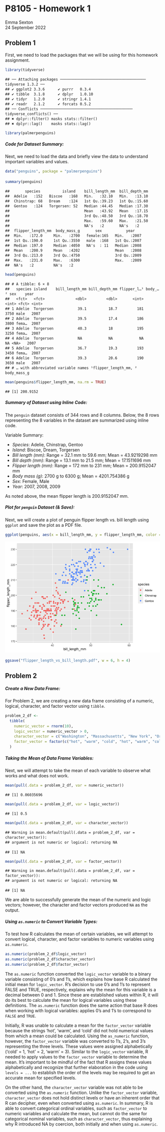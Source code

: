 P8105 - Homework 1
================
Emma Sexton <br>
24 September 2022

## Problem 1

First, we need to load the packages that we will be using for this
homework assignment.

``` r
library(tidyverse)
```

    ## ── Attaching packages ─────────────────────────────────────── tidyverse 1.3.2 ──
    ## ✔ ggplot2 3.3.6      ✔ purrr   0.3.4 
    ## ✔ tibble  3.1.8      ✔ dplyr   1.0.10
    ## ✔ tidyr   1.2.0      ✔ stringr 1.4.1 
    ## ✔ readr   2.1.2      ✔ forcats 0.5.2 
    ## ── Conflicts ────────────────────────────────────────── tidyverse_conflicts() ──
    ## ✖ dplyr::filter() masks stats::filter()
    ## ✖ dplyr::lag()    masks stats::lag()

``` r
library(palmerpenguins)
```

##### Code for Dataset Summary:

Next, we need to load the data and briefly view the data to understand
important variables and values.

``` r
data("penguins", package = "palmerpenguins")

summary(penguins)
```

    ##       species          island    bill_length_mm  bill_depth_mm  
    ##  Adelie   :152   Biscoe   :168   Min.   :32.10   Min.   :13.10  
    ##  Chinstrap: 68   Dream    :124   1st Qu.:39.23   1st Qu.:15.60  
    ##  Gentoo   :124   Torgersen: 52   Median :44.45   Median :17.30  
    ##                                  Mean   :43.92   Mean   :17.15  
    ##                                  3rd Qu.:48.50   3rd Qu.:18.70  
    ##                                  Max.   :59.60   Max.   :21.50  
    ##                                  NA's   :2       NA's   :2      
    ##  flipper_length_mm  body_mass_g       sex           year     
    ##  Min.   :172.0     Min.   :2700   female:165   Min.   :2007  
    ##  1st Qu.:190.0     1st Qu.:3550   male  :168   1st Qu.:2007  
    ##  Median :197.0     Median :4050   NA's  : 11   Median :2008  
    ##  Mean   :200.9     Mean   :4202                Mean   :2008  
    ##  3rd Qu.:213.0     3rd Qu.:4750                3rd Qu.:2009  
    ##  Max.   :231.0     Max.   :6300                Max.   :2009  
    ##  NA's   :2         NA's   :2

``` r
head(penguins)
```

    ## # A tibble: 6 × 8
    ##   species island    bill_length_mm bill_depth_mm flipper_l…¹ body_…² sex    year
    ##   <fct>   <fct>              <dbl>         <dbl>       <int>   <int> <fct> <int>
    ## 1 Adelie  Torgersen           39.1          18.7         181    3750 male   2007
    ## 2 Adelie  Torgersen           39.5          17.4         186    3800 fema…  2007
    ## 3 Adelie  Torgersen           40.3          18           195    3250 fema…  2007
    ## 4 Adelie  Torgersen           NA            NA            NA      NA <NA>   2007
    ## 5 Adelie  Torgersen           36.7          19.3         193    3450 fema…  2007
    ## 6 Adelie  Torgersen           39.3          20.6         190    3650 male   2007
    ## # … with abbreviated variable names ¹​flipper_length_mm, ²​body_mass_g

``` r
mean(penguins$flipper_length_mm, na.rm = TRUE)
```

    ## [1] 200.9152

##### Summary of Dataset using Inline Code:

The `penguin` dataset consists of 344 rows and 8 columns. Below, the 8
rows representing the 8 variables in the dataset are summarized using
inline code.

Variable Summary:

-   *Species*: Adelie, Chinstrap, Gentoo
-   *Island*: Biscoe, Dream, Torgersen
-   *Bill length (mm)*: Range = 32.1 mm to 59.6 mm; Mean = 43.9219298 mm
-   *Bill depth (mm)*: Range = 13.1 mm to 21.5 mm; Mean = 17.1511696 mm
-   *Flipper length (mm)*: Range = 172 mm to 231 mm; Mean = 200.9152047
    mm
-   *Body mass (g)*: 2700 g to 6300 g; Mean = 4201.754386 g
-   *Sex*: Female, Male
-   *Year*: 2007, 2008, 2009

As noted above, the mean flipper length is 200.9152047 mm.

##### Plot for `penguin` Dataset (& Save):

Next, we will create a plot of penguin flipper length vs. bill length
using `ggplot` and save the plot as a PDF file.

``` r
ggplot(penguins, aes(x = bill_length_mm, y = flipper_length_mm, color = species)) + geom_point(na.rm = TRUE)
```

![](p8105_hw1_els2250_files/figure-gfm/unnamed-chunk-3-1.png)<!-- -->

``` r
ggsave("flipper_length_vs_bill_length.pdf", w = 6, h = 4)
```

## Problem 2

##### Create a New Data Frame:

For Problem 2, we are creating a new data frame consisting of a numeric,
logical, character, and factor vector using `tibble`.

``` r
problem_2_df <- 
  tibble(
    numeric_vector = rnorm(10),
    logic_vector = numeric_vector > 0,
    character_vector = c("Washington", "Massachusetts", "New York", "Oregon", "California", "Maine", "Vermont", "New Hampshire", "Idaho", "Colorado"),
    factor_vector = factor(c("hot", "warm", "cold", "hot", "warm", "cold", "hot", "warm", "cold", "cold"))
  )
```

##### Taking the Mean of Data Frame Variables:

Next, we will attempt to take the mean of each variable to observe what
works and what does not work.

``` r
mean(pull(.data = problem_2_df, var = numeric_vector))
```

    ## [1] 0.06035696

``` r
mean(pull(.data = problem_2_df, var = logic_vector))
```

    ## [1] 0.5

``` r
mean(pull(.data = problem_2_df, var = character_vector))
```

    ## Warning in mean.default(pull(.data = problem_2_df, var = character_vector)):
    ## argument is not numeric or logical: returning NA

    ## [1] NA

``` r
mean(pull(.data = problem_2_df, var = factor_vector))
```

    ## Warning in mean.default(pull(.data = problem_2_df, var = factor_vector)):
    ## argument is not numeric or logical: returning NA

    ## [1] NA

We are able to successfully generate the mean of the numeric and logic
vectors; however, the character and factor vectors produced `NA` as the
output.

##### Using `as.numeric` to Convert Variable Types:

To test how R calculates the mean of certain variables, we will attempt
to convert logical, character, and factor variables to numeric variables
using `as.numeric`.

``` r
as.numeric(problem_2_df$logic_vector)
as.numeric(problem_2_df$character_vector)
as.numeric(problem_2_df$factor_vector)
```

The `as.numeric` function converted the `logic_vector` variable to a
binary variable consisting of 0’s and 1’s, which explains how base R
calculated the initial mean for `logic_vector`. R’s decision to use 0’s
and 1’s to represent FALSE and TRUE, respectively, explains why the mean
for this variable is a decimal between 0 and 1. Since these are
established values within R, it will do its best to calculate the mean
for logical variables using these definitions. The `as.numeric` function
does the same action that base R does when working with logical
variables: applies 0’s and 1’s to correspond to `FALSE` and `TRUE`.

Initially, R was unable to calculate a mean for the `factor_vector`
variable because the strings ‘hot’, ‘warm’, and ‘cold’ did not hold
numerical values from which a mean could be calculated. Using the
`as_numeric` function, however, the `factor_vector` variable was
converted to 1’s, 2’s, and 3’s representing the three levels. These
values were assigned alphabetically (‘cold’ = 1, ‘hot’ = 2, ‘warm’ = 3).
Similar to the `logic_vector` variable, R needed to apply values to the
`factor_vector` variable to determine the mean. It’s important to be
mindful of the fact that R assigns these values alphabetically and
recognize that further elaboration in the code using `levels = ...` to
establish the order of the levels may be required to get an accurate
mean for specified levels.

On the other hand, the `character_vector` variable was not able to be
converted using the `as.numeric` function. Unlike the `factor_vector`
variable, `character_vector` does not hold distinct levels or have an
inherent order that R can decipher, even when converted using
`as.numeric`. In summary, R is able to convert categorical ordinal
variables, such as `factor_vector` to numeric variables and calculate
the mean, but cannot do the same for categorical nominal variables, such
as `character_vector`, thus explaining why R introduced NA by coercion,
both initially and when using `as.numeric`.
